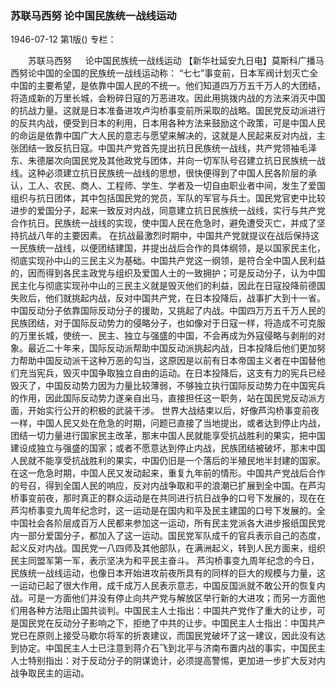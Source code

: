 ### 苏联马西努  论中国民族统一战线运动

1946-07-12
第1版()
专栏：

　　苏联马西努
　  论中国民族统一战线运动
    【新华社延安九日电】莫斯科广播马西努论中国的全国的民族统一战线运动称：
    “七七”事变前，日本军阀计划灭亡全中国的主要希望，是依靠中国人民的不统一。他们知道四万万五千万人的大团结，将造成新的万里长城，会粉碎日寇的万恶进攻。因此用挑拨内战的方法来消灭中国的抗战力量。这就是日本准备进攻卢沟桥事变前所采取的战略。国民党反动派进行的反共内战，便受到日本的利用，日本用各种方法来鼓励这个政策，可是中国人民的命运是依靠中国广大人民的意志与愿望来解决的，这就是人民起来反对内战，主张团结一致反抗日寇。中国共产党首先提出抗日民族统一战线，共产党领袖毛泽东、朱德屡次向国民党及其他政党与团体，并向一切军队号召建立抗日民族统一战线。这种必须建立抗日民族统一战线的思想，很快便得到了中国人民各阶层的承认，工人、农民、商人、工程师、学生、学者及一切自由职业者中间，发生了爱国组织与抗日团体，其中包括国民党的党员，军队的军官与兵士。国民党官吏中比较进步的爱国分子，起来一致反对内战，同意建立抗日民族统一战线，实行与共产党合作抗日。民族统一战线的实现，使中国人民在危急时，避免遭受灭亡，并成了坚持抗战八年的主要因素。
    在抗战最激烈时期中，中国共产党就提议在战后保持这一民族统一战线，以便团结建国，并提出战后合作的具体纲领，是以国家民主化，彻底实现孙中山的三民主义为基础。中国共产党这一纲领，是符合全中国人民利益的，因而得到各民主政党与组织及爱国人士的一致拥护；可是反动分子，认为中国民主化与彻底实现孙中山的三民主义就是毁灭他们的利益，因此在日寇投降前德国失败后，他们就挑起内战，反对中国共产党，在日本投降后，战事扩大到十一省。
    中国反动分子依靠国际反动分子的援助，又挑起了内战。中国四万万五千万人民的民族团结，对于国际反动势力的侵略分子，也如像对于日寇一样，将造成不可克服的万里长城，使统一、民主、独立与强盛的中国，不会再成为外寇侵略与剥削的对象。最近二十年来，国际反动派帮助中国反动派挑起内战，日本投降后他们更加努力帮助中国反动派干这种万恶的勾当，这原因是以前有日本帝国主义者在中国替他们充当宪兵，毁灭中国争取独立自由的运动。在日本投降后，这支有力的宪兵已经毁灭了，中国反动势力因为力量比较薄弱，不够独立执行国际反动势力在中国宪兵的作用，因此国际反动势力遂亲自出马，直接担任这一职务，站在国民党反动派方面，开始实行公开的积极的武装干涉。
    世界大战结束以后，好像芦沟桥事变前夜一样，中国人民又处在危急的时期，问题已直接了当地提出，或者达到停止内战，团结一切力量进行国家民主改革，那末中国人民就能享受抗战胜利的果实，把中国建设成独立与强盛的国家；或者不愿意达到停止内战，民族团结被破坏，那末中国人民就不能享受抗战胜利的果实，中国仍旧是一个落后的半殖民地半封建的国家。
    在这一危急时期，中国人民又发动起来，重复九年前的情形。中国共产党战后合作的号召，得到全国人民的响应，反对内战争取和平的浪潮已扩展到全中国。在芦沟桥事变前夜，那时真正的群众运动是在共同进行抗日战争的口号下发展的，现在在芦沟桥事变九周年纪念时，这一运动是在国内和平及民主建国的口号下发展的。全中国社会各阶层成百万人民都来参加这一运动，所有民主党派各大进步报纸国民党内一部分爱国分子，都加入了这一运动。国民党军队成千的官兵表示自己的态度，起义反对内战。国民党一八四师及其他部队，在满洲起义，转到人民方面来，组织民主同盟军第一军，表示坚决为和平民主奋斗。
    芦沟桥事变九周年纪念的今日，民族统一战线运动，也像日本开始进攻前夜所具有的同样的巨大的规模与力量，这一运动已起了很大作用，成千成万人民表示意志，中国反国派就不敢公开的恢复内战。可是一方面他们并没有停止向共产党与解放区举行新的大进攻；而另一方面他们用各种方法阻止国共谈判。中国民主人士指出：中国共产党作了重大的让步，可是国民党在反动分子影响之下，拒绝了中共的让步。中国民主人士指出：中国共产党已在原则上接受马歇尔将军的折衷建议，而国民党破坏了这一建议，因此没有达到协定。中国民主人士已注意到蒋介石飞到北平与济南布置内战的事实，中国民主人士特别指出：对于反动分子的阴谋诡计，必须提高警惕，更加进一步扩大反对内战争取民主的运动。
